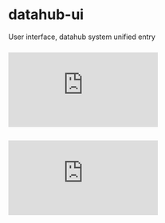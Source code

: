 # datahub-ui
User interface, datahub system unified entry

### ![Datahub架构](https://github.com/shersfy/datahub-ui/blob/master/datahub-framework.pdf)

### ![客户端架构](https://github.com/shersfy/datahub-fs-client/blob/master/datahub-client.pdf)
